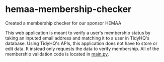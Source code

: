 # hemaa-membership-checker
Created a membership checker for our sponsor HEMAA

This web application is meant to verify a user's membership status by taking an inputed email address and matching it to a user in TidyHQ's database. Using TidyHQ's APIs, this application does not have to store or edit data. It instead only requests the data to verify membership. All of the membership validation code is located in [main.py]('./main.py').
